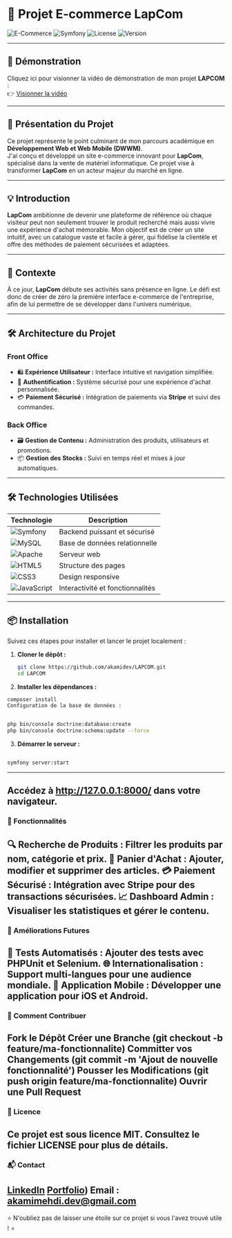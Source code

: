 # 🛒 Projet E-commerce **LapCom**

![E-Commerce](https://img.shields.io/badge/E--Commerce-LapCom-blue?style=for-the-badge&logo=shopify)
![Symfony](https://img.shields.io/badge/Powered_by-Symfony-brightgreen?style=for-the-badge&logo=symfony)
![License](https://img.shields.io/badge/License-MIT-yellow?style=for-the-badge&logo=license)
![Version](https://img.shields.io/badge/Version-1.0-lightgrey?style=for-the-badge&logo=github)

---

## 🎥 **Démonstration**
Cliquez ici pour visionner la vidéo de démonstration de mon projet **LAPCOM** :  
👉 [Visionner la vidéo](https://akamidev.github.io/LAPCOM/)

---

## 🌟 **Présentation du Projet**
Ce projet représente le point culminant de mon parcours académique en **Développement Web et Web Mobile (DWWM)**.  
J'ai conçu et développé un site e-commerce innovant pour **LapCom**, spécialisé dans la vente de matériel informatique. Ce projet vise à transformer **LapCom** en un acteur majeur du marché en ligne.

---

## 💡 **Introduction**
**LapCom** ambitionne de devenir une plateforme de référence où chaque visiteur peut non seulement trouver le produit recherché mais aussi vivre une expérience d'achat mémorable. Mon objectif est de créer un site intuitif, avec un catalogue vaste et facile à gérer, qui fidélise la clientèle et offre des méthodes de paiement sécurisées et adaptées.

---

## 🏢 **Contexte**
À ce jour, **LapCom** débute ses activités sans présence en ligne. Le défi est donc de créer de zéro la première interface e-commerce de l'entreprise, afin de lui permettre de se développer dans l'univers numérique.

---

## 🛠️ **Architecture du Projet**

### **Front Office**
- 🛍️ **Expérience Utilisateur :** Interface intuitive et navigation simplifiée.
- 🔐 **Authentification :** Système sécurisé pour une expérience d'achat personnalisée.
- 💳 **Paiement Sécurisé :** Intégration de paiements via **Stripe** et suivi des commandes.

### **Back Office**
- 🗃️ **Gestion de Contenu :** Administration des produits, utilisateurs et promotions.
- 📦 **Gestion des Stocks :** Suivi en temps réel et mises à jour automatiques.

---

## 🛠️ **Technologies Utilisées**

| Technologie | Description |
|-------------|-------------|
| ![Symfony](https://img.shields.io/badge/Symfony-Framework-000?style=for-the-badge&logo=symfony) | Backend puissant et sécurisé |
| ![MySQL](https://img.shields.io/badge/Database-MySQL-blue?style=for-the-badge&logo=mysql) | Base de données relationnelle |
| ![Apache](https://img.shields.io/badge/Server-Apache-red?style=for-the-badge&logo=apache) | Serveur web |
| ![HTML5](https://img.shields.io/badge/HTML5-Frontend-orange?style=for-the-badge&logo=html5) | Structure des pages |
| ![CSS3](https://img.shields.io/badge/CSS3-Styling-blue?style=for-the-badge&logo=css3) | Design responsive |
| ![JavaScript](https://img.shields.io/badge/JavaScript-Frontend-yellow?style=for-the-badge&logo=javascript) | Interactivité et fonctionnalités |

---

## 📦 **Installation**

Suivez ces étapes pour installer et lancer le projet localement :

1. **Cloner le dépôt :**
   ```bash
   git clone https://github.com/akamidev/LAPCOM.git
   cd LAPCOM

2. **Installer les dépendances :**

```bash
composer install
Configuration de la base de données :
```

```bash

php bin/console doctrine:database:create
php bin/console doctrine:schema:update --force
```
3. **Démarrer le serveur :**

```bash

symfony server:start

```
---
Accédez à http://127.0.0.1:8000/ dans votre navigateur.
---
### 📝 Fonctionnalités
🔍 Recherche de Produits : Filtrer les produits par nom, catégorie et prix.
🛒 Panier d'Achat : Ajouter, modifier et supprimer des articles.
💳 Paiement Sécurisé : Intégration avec Stripe pour des transactions sécurisées.
📈 Dashboard Admin : Visualiser les statistiques et gérer le contenu.
---
### 🚀 Améliorations Futures
🤖 Tests Automatisés : Ajouter des tests avec PHPUnit et Selenium.
🌐 Internationalisation : Support multi-langues pour une audience mondiale.
📱 Application Mobile : Développer une application pour iOS et Android.
---

### 🤝 Comment Contribuer
Fork le Dépôt
Créer une Branche (git checkout -b feature/ma-fonctionnalite)
Committer vos Changements (git commit -m 'Ajout de nouvelle fonctionnalité')
Pousser les Modifications (git push origin feature/ma-fonctionnalite)
Ouvrir une Pull Request
---

### 📄 Licence
Ce projet est sous licence MIT. Consultez le fichier LICENSE pour plus de détails.
----

### 📬 Contact
[LinkedIn](https://www.linkedin.com/in/akami-mehdi/)
[Portfolio](https://akamimehdi.netlify.app/))
Email : akamimehdi.dev@gmail.com
---
⭐ N'oubliez pas de laisser une étoile sur ce projet si vous l'avez trouvé utile ! ⭐
